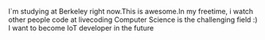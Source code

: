 I`m studying at Berkeley right now.This is awesome.In my freetime, i watch other people code at livecoding
Computer Science is the challenging field :)
I want to become IoT developer in the future
